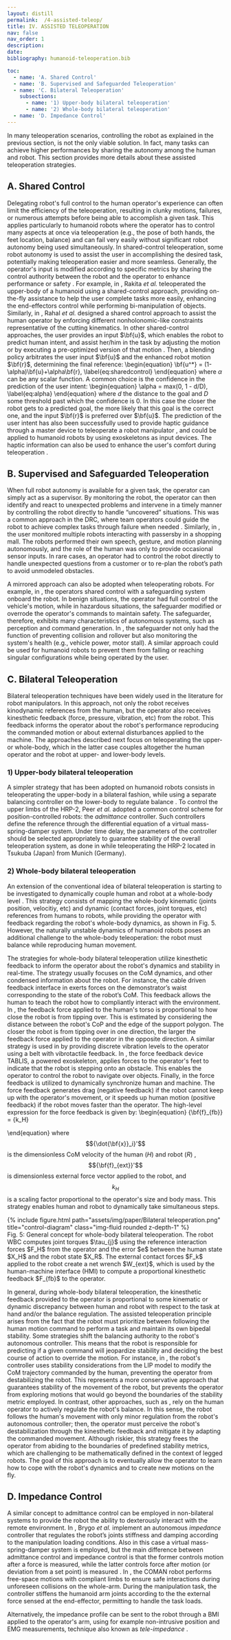 ```yaml
---
layout: distill
permalink:  /4-assisted-teleop/
title: IV. ASSISTED TELEOPERATION
nav: false
nav_order: 1
description:
date:
bibliography: humanoid-teleoperation.bib

toc:
  - name: 'A. Shared Control'
  - name: 'B. Supervised and Safeguarded Teleoperation'
  - name: 'C. Bilateral Teleoperation'
    subsections:
      - name: '1) Upper-body bilateral teleoperation'
      - name: '2) Whole-body bilateral teleoperation'
  - name: 'D. Impedance Control'
---
```


In many teleoperation scenarios, controlling the robot as explained in the previous section, is not the only viable solution.
In fact, many tasks can achieve higher performances by sharing the autonomy among the human and robot. This section provides more details about these assisted teleoperation strategies.

## A. Shared Control
Delegating robot's full control to the human operator's experience can often limit the efficiency of the teleoperation, resulting in clunky motions, failures, or numerous attempts before being able to accomplish a given task.
This applies particularly to humanoid robots where the operator has to control many aspects at once via teleoperation (e.g., the pose of both hands, the feet location, balance) and can fail very easily without significant robot autonomy being used simultaneously.
In shared-control teleoperation, some robot autonomy is used to assist the user in accomplishing the desired task, potentially making teleoperation easier and more seamless. Generally, the operator's input is modified according to specific metrics by sharing the control authority between the robot and the operator to enhance performance or safety <d-cite key="dragan2013"></d-cite>. 
For example, in <d-cite key="rakita2019"></d-cite>, Rakita _et al._ teleoperated the upper-body of a humanoid using a shared-control approach, providing on-the-fly assistance to help the user complete tasks more easily, enhancing the end-effectors control while performing bi-manipulation of objects. Similarly, in <d-cite key="rahal2019"></d-cite>,  Rahal _et al._ designed a shared control approach to assist the human operator by enforcing different nonholonomic-like constraints representative of the cutting kinematics. In other shared-control approaches, the user provides an input $\bf{u}$, which enables the robot to predict human intent, and assist her/him in the task by adjusting the motion or by executing a pre-optimized version of that motion <d-cite key="dragan2013"></d-cite>. Then, a blending policy arbitrates the user input $\bf{u}$ and the enhanced robot motion $\bf{r}$, determining the final reference:
\begin{equation}
\bf{u^*} = (1-\alpha)\bf{u}+\alpha\bf{r},
\label{eq:sharedcontrol}
\end{equation}
where $\alpha$ can be any scalar function. A common choice is the confidence in the prediction of the user intent:
\begin{equation}
\alpha = max(0, 1 - d/D),
\label{eq:alpha}
\end{equation}
where $d$ the distance to the goal and $D$ some threshold past
which the confidence is 0. In this case the closer the robot gets to a predicted goal, the more likely that this goal is the correct one, and the input $\bf{r}$ is preferred over $\bf{u}$.
The prediction of the user intent has also been successfully used to provide haptic guidance through a master device to teleoperate a robot manipulator <d-cite key="Ly2021"></d-cite>, and could be applied to humanoid robots by using exoskeletons as input devices. The haptic information can also be used to enhance the user's comfort during teleoperation <d-cite key="Rahal2020"></d-cite>.

## B. Supervised and Safeguarded Teleoperation
When full robot autonomy is available for a given task, the operator can simply act as a supervisor. By monitoring the robot, the operator can then identify and react to unexpected problems and intervene in a timely manner by controlling the robot directly to handle “uncovered” situations. This was a common approach in the DRC, where team operators could guide the robot to achieve complex tasks through failure when needed <d-cite key="johnson2017team"></d-cite>.
Similarly, in <d-cite key="dylan2013"></d-cite>, the user monitored multiple robots interacting with passersby in a shopping mall. The robots performed their own speech, gesture, and motion planning autonomously, and the role of the human was only to provide occasional sensor inputs. In rare cases, an operator had to control the robot directly to handle unexpected questions from a customer or to re-plan the robot’s path to avoid unmodeled obstacles.

A mirrored approach can also be adopted when teleoperating robots. For example, in <d-cite key="fong2001"></d-cite>, the operators shared control with a safeguarding system onboard the robot. In benign situations, the
operator had full control of the vehicle's motion, while in hazardous situations, the safeguarder modified or overrode the operator's commands to maintain safety. The safeguarder, therefore, exhibits many characteristics of autonomous systems, such as perception and command generation. In <d-cite key="fong2001"></d-cite>, the safeguarder not only had the function of preventing collision and rollover but also monitoring the system's health (e.g., vehicle power, motor stall). A similar approach could be used for humanoid robots to prevent them from falling or reaching singular configurations while being operated by the user.

<!-- %%%%%%%%%%%%%%%%%%%%%%%%%%%%%%%%%%%%%%%%%%%%%%%%%%%%%%%%%%%%%%%%
%%%%%%%%%%%%%%%%%%%%%%% ADMITTANCE CONTROL %%%%%%%%%%%%%%%%%%%%%%%%%
%%%%%%%%%%%%%%%%%%%%%%%%%%%%%%%%%%%%%%%%%%%%%%%%%%%%%%%%%%%%%%%% -->
## C. Bilateral Teleoperation
Bilateral teleoperation techniques have been widely used in the literature for robot manipulators.
In this approach, not only the robot receives kinodynamic references from the human, but the operator also receives kinesthetic feedback (force, pressure, vibration, etc) from the robot. This feedback informs the operator about the robot's performance reproducing the commanded motion or about external disturbances applied to the machine.
The approaches described next focus on teleoperating the upper- or whole-body, which in the latter case couples altogether the human operator and the robot at upper- and lower-body levels.

### 1) Upper-body bilateral teleoperation
A simpler strategy that has been adopted on humanoid robots consists in teleoperating the upper-body in a bilateral fashion, while using a separate balancing controller on the lower-body to regulate balance <d-cite key="brygo2014a,peer2008"></d-cite>. To control the upper limbs of the HRP-2, Peer _et al._ <d-cite key="peer2008"></d-cite> adopted a common control scheme for position-controlled robots: the _admittance_ controller. Such controllers define the reference through the differential equation of a virtual mass-spring-damper system.
Under time delay, the parameters of the controller should be selected appropriately to guarantee stability of the overall teleoperation system, as done in <d-cite key="evrard2009"></d-cite>
while teleoperating the HRP-2 located in Tsukuba (Japan) from Munich (Germany).

### 2) Whole-body bilateral teleoperation
An extension of the conventional idea of bilateral teleoperation is starting to be investigated to dynamically couple human and robot at a whole-body level <d-cite key="ramos2018"></d-cite>. This strategy consists of mapping the whole-body kinematic (joints position, velocitiy, etc) and dynamic (contact forces, joint torques, etc) references from  humans to robots, while providing the operator with feedback regarding the robot's whole-body dynamics, as shown in Fig. 5. However, the naturally unstable dynamics of humanoid robots poses an additional challenge to the whole-body teleoperation: the robot
must balance while reproducing human movement. 

The strategies for whole-body bilateral teleoperation utilize kinesthetic feedback to inform the operator about the robot's dynamics and stability in real-time. The strategy usually focuses on the CoM dynamics, and other condensed information about the robot. For instance, the cable driven feedback interface in <d-cite key="peternel2013"></d-cite> exerts forces on the demonstrator’s waist corresponding to the state of the robot’s CoM. This feedback allows the human to teach the robot how to compliantly interact with the environment. In <d-cite key="Wang2015"></d-cite>, the feedback force applied to the human's torso is proportional to how close the robot is from tipping over. This is estimated by considering the distance between the robot's CoP and the edge of the support polygon. The closer the robot is from tipping over in one direction, the larger the feedback force applied to the operator in the opposite direction. A similar strategy is used in <d-cite key="brygo2014b"></d-cite> by providing discrete vibration levels to the operator using a belt with vibrotactile feedback. In <d-cite key="ishiguro2020bilateral"></d-cite>, the force feedback device TABLIS, a powered exoskeleton, applies forces to the operator's feet to indicate that the robot is stepping onto an obstacle. This enables the operator to control the robot to navigate over objects. Finally, in <d-cite key="ramos2019dynamic"></d-cite> the force feedback is utilized to dynamically synchronize human and machine. The force feedback generates drag (negative feedback) if the robot cannot keep up with the operator's movement, or it speeds up human motion (positive feedback) if the robot moves faster than the operator. The high-level expression for the force feedback is given by:
\begin{equation}
{\bf{f}_{fb}} = {k_H} 
<!-- [( {\dot{\bf{x}}_R}'  -->
<!-- - {\dot{\bf{x}}_H}' ) -->
 <!-- +  {\bf{f}_{ext}'}], -->
\end{equation}
where $${\dot{\bf{x}}_i}'$$ is the dimensionless CoM velocity of the human ($H$) and robot ($R$) <d-cite key="pratt2006"></d-cite>, $${\bf{f}_{ext}}'$$ is dimensionless external force vector applied to the robot, and $${k_H}$$ is a scaling factor proportional to the operator's size and body mass. This strategy enables human and robot to dynamically take simultaneous steps.


<div class="row">
    <div class="col-sm mt-3 mt-md-0">
        {% include figure.html path="assets/img/paper/Bilateral teleoperation.png" title="control-diagram" class="img-fluid rounded z-depth-1" %}
    </div>
</div>
<div class="caption">
    Fig. 5: General concept for whole-body bilateral teleoperation. The robot  WBC computes joint torques $\tau_{j}$ using the reference interaction forces $F_H$ from the operator and the error $e$ between the human state $X_H$ and the robot state $X_R$. The external contact forces $F_k$ applied to the robot create a net wrench $W_{ext}$, which is used by the human-machine interface (HMI) to compute a proportional kinesthetic feedback $F_{fb}$ to the operator.
</div>

<!-- 
\begin{figure}[!t]
  \setlength\belowcaptionskip{-0.7\baselineskip}

    \centering
    \includegraphics[width=2.5in]{Figures/Bilateral teleoperation.png}
    \caption{
    General concept for whole-body bilateral teleoperation. The robot  WBC computes joint torques $\tau_{j}$ using the reference interaction forces $F_H$ from the operator and the error $e$ between the human state $X_H$ and the robot state $X_R$. The external contact forces $F_k$ applied to the robot create a net wrench $W_{ext}$, which is used by the human-machine interface (HMI) to compute a proportional kinesthetic feedback $F_{fb}$ to the operator. 
    }
    \label{fig:Bilateral_Teleoperation}
\end{figure} -->

In general, during whole-body bilateral teleoperation, the kinesthetic feedback provided to the operator is proportional to some kinematic or dynamic discrepancy between human and robot with respect to the task at hand and/or the balance regulation. The assisted teleoperation principle arises from the fact that the robot must prioritize between following the human motion command to perform a task and maintain its own bipedal stability. Some strategies shift the balancing authority to the robot's autonomous controller. This means that the robot is responsible for predicting if a given command will jeopardize stability and deciding the best course of action to override the motion. For instance, in <d-cite key="ishiguro2018"></d-cite>, the robot's controller uses stability considerations from the LIP model to modify the CoM trajectory commanded by the human, preventing the operator from destabilizing the robot. This represents a more conservative approach that guarantees stability of the movement of the robot, but prevents the operator from exploring motions that would go beyond the boundaries of the stability metric employed. In contrast, other approaches, such as <d-cite key="Ramos_Humanoids2015"></d-cite>, rely on the human operator to actively regulate the robot's balance. 
In this sense, the robot follows the human's movement with only minor regulation from the robot's autonomous controller; then,
the operator must perceive the robot's destabilization through the kinesthetic feedback and mitigate it by adapting the commanded movement. Although riskier, this strategy frees the operator from abiding to the boundaries of predefined stability metrics, which are challenging to be mathematically defined in the context of legged robots. The goal of this approach is to eventually allow the operator to learn how to cope with the robot's dynamics and to create new motions on the fly. 

## D. Impedance Control
A similar concept to admittance control can be employed in non-bilateral systems to provide the robot the ability to dexterously interact with the remote environment. In <d-cite key="brygo2014a"></d-cite>, Brygo _et al._ implement an autonomous _impedance_ controller that regulates the robot’s joints stiffness and damping according to the manipulation loading conditions. Also in this case a virtual mass-spring-damper system is employed, but the main difference between admittance control and impedance control is that the former controls motion after a force is measured, while the latter controls force after motion (or deviation from a set point) is measured <d-cite key="keemink2018"></d-cite>. In <d-cite key="brygo2014a"></d-cite>, the COMAN robot performs free-space motions with compliant limbs to ensure safe interactions during unforeseen collisions on the whole-arm. During the manipulation task, the controller stiffens the humanoid arm joints according to the the external force sensed at the end-effector, permitting to handle the task loads.

Alternatively, the impedance profile can be sent to the robot through a BMI applied to the operator's arm, using for example non-intrusive position and  EMG measurements, technique also known as _tele-impedance_ <d-cite key="ajoudani2012"></d-cite>.

